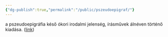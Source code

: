 ```yaml
---
{"dg-publish":true,"permalink":"/public/pszeudoepigraf/"}
---
```


a pszeudoepigráfia késő ókori irodalmi jelenség, írásművek álnéven történő kiadása. ([link](http://lexikon.katolikus.hu/P/pszeudoepigr%C3%A1fia.html))